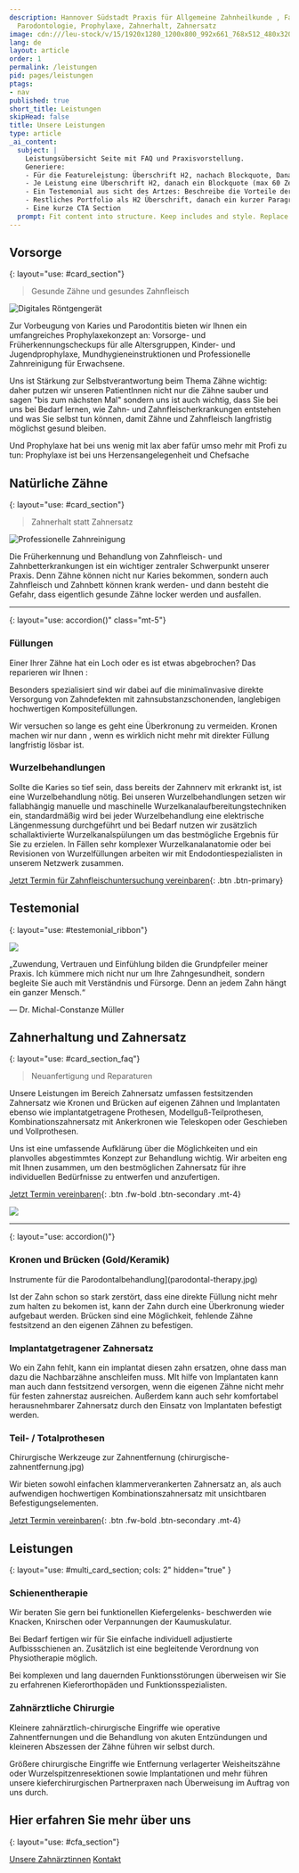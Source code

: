 ```yaml
---
description: Hannover Südstadt Praxis für Allgemeine Zahnheilkunde , Familienzahnarzt,
  Parodontologie, Prophylaxe, Zahnerhalt, Zahnersatz
image: cdn:///leu-stock/v/15/1920x1280_1200x800_992x661_768x512_480x320_256x256/AdobeStock_39177190.avif_jpeg
lang: de
layout: article
order: 1
permalink: /leistungen
pid: pages/leistungen
ptags:
- nav
published: true
short_title: Leistungen
skipHead: false
title: Unsere Leistungen
type: article
_ai_content:
  subject: |
    Leistungsübersicht Seite mit FAQ und Praxisvorstellung. 
    Generiere:
    - Für die Featureleistung: Überschrift H2, nachach Blockquote, Danach 3-4 Paragraphen Text zur Leistung. Dnach 3-4 H3 Element mit FAQ.
    - Je Leistung eine Überschrift H2, danach ein Blockquote (max 60 Zeichen), die den Inhalt der Leistung beschreibt. Danach 3-4 Paragraphen Text zur Leistung. Geh auf die Vorteile ein.
    - Ein Testemonial aus sicht des Artzes: Beschreibe die Vorteile der Praxis und den Ablauf der Behandlung als Zitat. Sprich den Leser direkt an.
    - Restliches Portfolio als H2 Überschrift, danach ein kurzer Paragraph.
    - Eine kurze CTA Section
  prompt: Fit content into structure. Keep includes and style. Replace markdown-images (![Description](url) with fitting images from context but keep position. Do not skip any section. Keep FAQs close to H2-Section content.
---
```


## Vorsorge
{: layout="use: #card_section"}

> Gesunde Zähne und gesundes Zahnfleisch

![Digitales Röntgengerät](cdn:///leu-stock/v/44/1920x1273_1200x796_992x658_768x509_480x318_256x256/AdobeStock_281626595.avif_jpeg)

Zur Vorbeugung von Karies und Parodontitis bieten wir Ihnen ein umfangreiches Prophylaxekonzept an: Vorsorge- und Früherkennungscheckups für alle Altersgruppen, Kinder- und Jugendprophylaxe, Mundhygieneinstruktionen und Professionelle Zahnreinigung für Erwachsene.

Uns ist Stärkung zur Selbstverantwortung beim Thema Zähne wichtig: daher putzen wir unseren PatientInnen  nicht nur die Zähne sauber und sagen "bis zum nächsten Mal" sondern uns ist auch wichtig, dass Sie bei uns bei Bedarf lernen, wie Zahn- und Zahnfleischerkrankungen entstehen und was Sie selbst tun können, damit Zähne und Zahnfleisch langfristig möglichst gesund bleiben.

Und Prophylaxe hat bei uns wenig mit lax aber fafür umso mehr mit Profi zu tun: Prophylaxe ist bei uns Herzensangelegenheit und Chefsache

## Natürliche Zähne
{: layout="use: #card_section"}

> Zahnerhalt statt Zahnersatz

![Professionelle Zahnreinigung](cdn:///leu-stock/v/12/1920x1280_1200x800_992x661_768x512_480x320_256x256/AdobeStock_264395936.avif_jpeg)


Die Früherkennung und Behandlung von Zahnfleisch- und Zahnbetterkrankungen ist ein wichtiger zentraler Schwerpunkt unserer Praxis. Denn Zähne können nicht nur Karies bekommen, sondern auch Zahnfleisch und Zahnbett können krank werden- und dann besteht die Gefahr, dass eigentlich gesunde Zähne locker werden und ausfallen.

---
{: layout="use: accordion()" class="mt-5"}

### Füllungen

Einer Ihrer Zähne hat ein Loch oder es ist etwas abgebrochen? Das reparieren wir Ihnen :

Besonders spezialisiert sind wir dabei auf die minimalinvasive direkte
Versorgung von Zahndefekten mit zahnsubstanzschonenden, langlebigen hochwertigen Kompositefüllungen.

Wir versuchen so lange es geht eine Überkronung zu vermeiden. Kronen machen wir nur dann , wenn es wirklich nicht mehr mit direkter Füllung langfristig lösbar ist.

### Wurzelbehandlungen

Sollte die Karies so tief sein, dass bereits der Zahnnerv mit erkrankt ist, ist  eine Wurzelbehandlung nötig. Bei unseren Wurzelbehandlungen setzen wir fallabhängig manuelle und maschinelle Wurzelkanalaufbereitungstechniken ein, standardmäßig wird bei jeder Wurzelbehandlung eine elektrische Längenmessung durchgeführt und bei Bedarf nutzen wir zusätzlich schallaktivierte Wurzelkanalspülungen um das bestmögliche Ergebnis für Sie zu erzielen.
In Fällen sehr komplexer Wurzelkanalanatomie oder bei Revisionen von Wurzelfüllungen arbeiten wir mit Endodontiespezialisten in unserem Netzwerk zusammen.

[Jetzt Termin für Zahnfleischuntersuchung vereinbaren](/kontakt){: .btn .btn-primary}


## Testemonial
{: layout="use: #testemonial_ribbon"}

![](cdn:///mueller-k25/v/14/1920x1280_1200x800_992x661_768x512_480x320_256x256/happy-woman-showing-hand-heart-gesture.avif_jpeg)

„Zuwendung, Vertrauen und Einfühlung bilden die Grundpfeiler meiner Praxis. Ich kümmere mich nicht nur um Ihre Zahngesundheit, sondern begleite Sie auch mit Verständnis und Fürsorge. Denn an jedem Zahn hängt ein ganzer Mensch.“

— Dr. Michal-Constanze Müller

## Zahnerhaltung und Zahnersatz
{: layout="use: #card_section_faq"}

> Neuanfertigung und Reparaturen

Unsere Leistungen im Bereich Zahnersatz umfassen festsitzenden Zahnersatz wie Kronen und
Brücken auf eigenen Zähnen und Implantaten ebenso wie implantatgetragene Prothesen,
Modellguß-Teilprothesen, Kombinationszahnersatz mit Ankerkronen wie Teleskopen oder
Geschieben und Vollprothesen.

Uns ist eine umfassende Aufklärung über die Möglichkeiten und ein planvolles abgestimmtes Konzept zur Behandlung wichtig. Wir arbeiten eng mit Ihnen zusammen, um den bestmöglichen Zahnersatz für ihre individuellen Bedürfnisse zu entwerfen und anzufertigen.

[Jetzt Termin vereinbaren](/kontakt){: .btn .fw-bold .btn-secondary .mt-4}


![](cdn:///mueller-k25/v/29/1920x1435_1200x897_992x742_768x574_480x359_256x256/ZE_Beratung.avif_jpeg)


---
{: layout="use: accordion()"}

### Kronen und Brücken (Gold/Keramik)

Instrumente für die Parodontalbehandlung](parodontal-therapy.jpg)

Ist der Zahn schon so stark zerstört, dass eine direkte Füllung nicht mehr zum halten zu bekomen ist, kann der Zahn durch eine Überkronung wieder aufgebaut werden. Brücken sind eine Möglichkeit, fehlende Zähne festsitzend an den eigenen Zähnen zu befestigen.


### Implantatgetragener Zahnersatz

Wo ein Zahn fehlt, kann ein implantat diesen zahn ersatzen, ohne dass man dazu die Nachbarzähne anschleifen muss.
MIt hilfe von Implantaten kann man auch dann festsitzend versorgen, wenn die eigenen Zähne nicht mehr für festen zahnerstaz ausreichen. Außerdem kann auch sehr komfortabel herausnehmbarer Zahnersatz durch den Einsatz von Implantaten befestigt werden.

### Teil- / Totalprothesen

Chirurgische Werkzeuge zur Zahnentfernung (chirurgische-zahnentfernung.jpg)

Wir bieten sowohl einfachen klammerverankerten Zahnersatz an, als auch aufwendigen hochwertigen Kombinationszahnersatz  mit unsichtbaren Befestigungselementen.

[Jetzt Termin vereinbaren](/kontakt){: .btn .fw-bold .btn-secondary .mt-4}


## Leistungen
{: layout="use: #multi_card_section; cols: 2" hidden="true" }

### Schienentherapie

Wir beraten Sie gern bei funktionellen Kiefergelenks-
beschwerden wie Knacken, Knirschen oder Verpannungen
der Kaumuskulatur.

Bei Bedarf fertigen wir für Sie einfache individuell adjustierte Aufbissschienen an. Zusätzlich ist eine begleitende Verordnung von Physiotherapie möglich.

Bei komplexen und lang dauernden Funktionsstörungen überweisen wir Sie zu erfahrenen Kieferorthopäden und Funktionsspezialisten.

### Zahnärztliche Chirurgie

Kleinere zahnärztlich-chirurgische Eingriffe wie operative Zahnentfernungen und die Behandlung von akuten Entzündungen und kleineren Abszessen der Zähne führen wir selbst durch.

Größere chirurgische Eingriffe wie Entfernung verlagerter Weisheitszähne oder
Wurzelspitzenresektionen sowie Implantationen und mehr führen unsere kieferchirurgischen Partnerpraxen nach Überweisung im Auftrag von uns durch.



## Hier erfahren Sie mehr über uns
{: layout="use: #cfa_section"}

[Unsere Zahnärztinnen](/über-uns)
[Kontakt](/kontakt)
